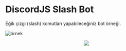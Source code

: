 # DiscordJS Slash Bot
Eğik çizgi (slash) komutları yapabileceğiniz bot örneği.

![örnek](https://user-images.githubusercontent.com/68592606/120373194-ba7c2500-c320-11eb-81b3-3c3d22add7e4.png)

<p align="center"><a href="https://discord.gg/Ks9T8H9"><img src="https://img.shields.io/badge/Bot%20Satış%20-1d202b.svg?&style=for-the-badge&logo=discord&logoColor=white"></a></p>
